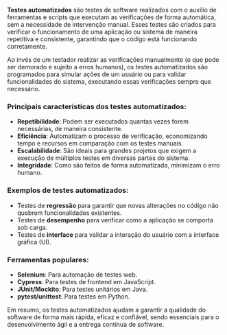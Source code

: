 **Testes automatizados** são testes de software realizados com o auxílio de ferramentas e scripts que executam as verificações de forma automática, sem a necessidade de intervenção manual. Esses testes são criados para verificar o funcionamento de uma aplicação ou sistema de maneira repetitiva e consistente, garantindo que o código está funcionando corretamente.

Ao invés de um testador realizar as verificações manualmente (o que pode ser demorado e sujeito a erros humanos), os testes automatizados são programados para simular ações de um usuário ou para validar funcionalidades do sistema, executando essas verificações sempre que necessário.

### Principais características dos testes automatizados:
- **Repetibilidade**: Podem ser executados quantas vezes forem necessárias, de maneira consistente.
- **Eficiência**: Automatizam o processo de verificação, economizando tempo e recursos em comparação com os testes manuais.
- **Escalabilidade**: São ideais para grandes projetos que exigem a execução de múltiplos testes em diversas partes do sistema.
- **Integridade**: Como são feitos de forma automatizada, minimizam o erro humano.

### Exemplos de testes automatizados:
- Testes de **regressão** para garantir que novas alterações no código não quebrem funcionalidades existentes.
- Testes de **desempenho** para verificar como a aplicação se comporta sob carga.
- Testes de **interface** para validar a interação do usuário com a interface gráfica (UI).

### Ferramentas populares:
- **Selenium**: Para automação de testes web.
- **Cypress**: Para testes de frontend em JavaScript.
- **JUnit/Mockito**: Para testes unitários em Java.
- **pytest/unittest**: Para testes em Python.

Em resumo, os testes automatizados ajudam a garantir a qualidade do software de forma mais rápida, eficaz e confiável, sendo essenciais para o desenvolvimento ágil e a entrega contínua de software.